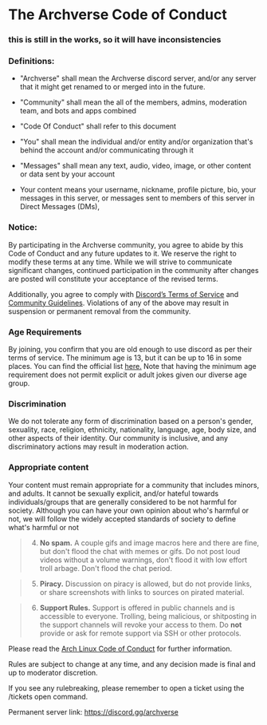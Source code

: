 # The Archverse Code of Conduct

### this is still in the works, so it will have inconsistencies

### Definitions:

- "Archverse" shall mean the Archverse discord server, and/or any server that it might get renamed to or merged into in
the future.

- "Community" shall mean the all of the members, admins, moderation team, and bots and apps combined

- "Code Of Conduct" shall refer to this document

- "You" shall mean the individual and/or entity and/or organization that's behind the account and/or communicating
  through it

- "Messages" shall mean any text, audio, video, image, or other content or data sent by your account

- Your content means your username, nickname, profile picture, bio, your messages in this server, or messages sent to
  members of this server in Direct Messages (DMs), 

### Notice:
By participating in the Archverse community, you agree to abide by this Code of Conduct and any future updates to it. We
reserve the right to modify these terms at any time. While we will strive to communicate significant changes, continued
participation in the community after changes are posted will constitute your acceptance of the revised terms.

Additionally, you agree to comply with [Discord’s Terms of Service](https://discord.com/terms) and [Community
Guidelines](https://discord.com/guidelines). Violations of any of the above may result in suspension or permanent
removal from the community.

### Age Requirements

By joining, you confirm that you are old enough to use discord as per their terms of service. The minimum age is 13, but
it can be up to 16 in some places. You can find the official list
[here.](https://support.discord.com/hc/en-us/articles/360040724612-Why-is-Discord-asking-for-my-birthday) Note that
having the minimum age requirement does not permit explicit or adult jokes given our diverse age group.

### Discrimination

We do not tolerate any form of discrimination based on a person's gender, sexuality, race, religion, ethnicity,
nationality, language, age, body size, and other aspects of their identity. Our community is inclusive, and any
discriminatory actions may result in moderation action.

### Appropriate content

Your content must remain appropriate for a community that includes minors, and adults. It cannot be sexually
explicit, and/or hateful towards individuals/groups that are generally considered to be not harmful for society.
Although you can have your own opinion about who's harmful or not, we will follow the widely accepted standards of
society to define what's harmful or not

> 4) **No spam.** A couple gifs and image macros here and there are fine, but don't flood the chat with memes or gifs. Do not post loud videos without a volume warnings, don't flood it with low effort troll arbage. Don't flood the chat period.

> 5) **Piracy.** Discussion on piracy is allowed, but do not provide links, or share screenshots with links to sources on pirated material.

> 6)  **Support Rules.** Support is offered in public channels and is accessible to everyone. Trolling, being malicious, or shitposting in the support channels will revoke your access to them. Do **not** provide or ask for remote support via SSH or other protocols.

Please read the [Arch Linux Code of Conduct](<https://terms.archlinux.org/docs/code-of-conduct/>) for further information.

Rules are subject to change at any time, and any decision made is final and up to moderator discretion.

If you see any rulebreaking, please remember to open a ticket using the /tickets open command.

Permanent server link: https://discord.gg/archverse


<!-- this is never gonna render in the readme, so here i go: -->
<!-- made with love, written in neovim, neovim is based btw -->
<!-- pretty please don't remove this -->
